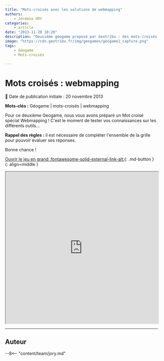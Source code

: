 ```yaml
---
title: "Mots-croisés avec les solutions de webmapping"
authors:
    - Jérémie ORY
categories:
    - article
date: "2013-11-20 10:20"
description: "Deuxième géogame proposé par Geotribu : des mots-croisés sur les solutions de webmapping. Bon jeu !"
image: "https://cdn.geotribu.fr/img/geogames/geogame1_capture.png"
tags:
    - Géogame
    - Mots-croisés

---
```


# Mots croisés : webmapping

:calendar: Date de publication initiale : 20 novembre 2013

**Mots-clés :** Géogame | mots-croisés | webmapping

Pour ce deuxième Geogame, nous vous avons préparé un Mot croisé spécial Webmapping ! C'est le moment de tester vos connaissances sur les différents outils...

**Rappel des règles :** il est nécessaire de compléter l'ensemble de la grille pour pouvoir évaluer ses réponses.

Bonne chance !

[Ouvrir le jeu en grand :fontawesome-solid-external-link-alt:](https://geotribu.github.io/geogames/deuxieme_jeu){: .md-button }
{: align=middle }

<iframe name="geogame2" width="100%" height="500px" src="https://geotribu.github.io/geogames/deuxieme_jeu" frameborder="1"></iframe>

----

## Auteur

--8<-- "content/team/jory.md"
